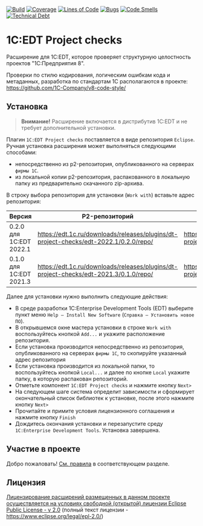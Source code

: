 [![Build](https://github.com/1C-Company/dt-project-checks/workflows/CI/badge.svg)](https://github.com/1C-Company/dt-project-checks/actions)
[![Coverage](https://sonarcloud.io/api/project_badges/measure?project=1C-Company_dt-project-checks&metric=coverage)](https://sonarcloud.io/dashboard?id=1C-Company_dt-project-checks)
[![Lines of Code](https://sonarcloud.io/api/project_badges/measure?project=1C-Company_dt-project-checks&metric=ncloc)](https://sonarcloud.io/dashboard?id=1C-Company_dt-project-checks)
[![Bugs](https://sonarcloud.io/api/project_badges/measure?project=1C-Company_dt-project-checks&metric=bugs)](https://sonarcloud.io/dashboard?id=1C-Company_dt-project-checks)
[![Code Smells](https://sonarcloud.io/api/project_badges/measure?project=1C-Company_dt-project-checks&metric=code_smells)](https://sonarcloud.io/dashboard?id=1C-Company_dt-project-checks)
[![Technical Debt](https://sonarcloud.io/api/project_badges/measure?project=1C-Company_dt-project-checks&metric=sqale_index)](https://sonarcloud.io/dashboard?id=1C-Company_dt-project-checks)

# 1С:EDT Project checks

Расширение для 1C:EDT, которое проверяет структурную целостность проектов "1С:Предприятия 8".

Проверки по стилю кодирования, логическим ошибкам кода и метаданных, разработка по стандартам 1С располагаются в проекте: https://github.com/1C-Company/v8-code-style/

## Установка

> **Внимание!** Расширение включается в дистрибутив 1C:EDT и не требует дополнительной установки.


Плагин `1С:EDT Project checks` поставляется в виде репозитория `Eclipse`. Ручная установка расширения может выполняться следующими способами:

- непосредственно из p2-репозитория, опубликованного на серверах `фирмы 1С`.
- из локальной копии p2-репозитория, распакованного в локальную папку из предварительно скачанного zip-архива.

В строку выбора репозитория  для установки (`Work with`) вставьте адрес репозитория:

| Версия | P2-репозиторий | ZIP-архив репозитория |
|--------|----------------|-----------------------|
| 0.2.0 для 1C:EDT 2022.1 | https://edt.1c.ru/downloads/releases/plugins/dt-project-checks/edt-2022.1/0.2.0/repo/ | https://edt.1c.ru/downloads/releases/plugins/dt-project-checks/edt-2022.1/0.2.0/repo.zip |
| 0.1.0 для 1C:EDT 2021.3 | https://edt.1c.ru/downloads/releases/plugins/dt-project-checks/edt-2021.3/0.1.0/repo/ | https://edt.1c.ru/downloads/releases/plugins/dt-project-checks/edt-2021.3/0.1.0/repo.zip |


Далее для установки нужно выполнить следующие действия:

- В среде разработки 1C:Enterprise Development Tools (EDT) выберите пункт меню `Help – Install New Software` (`Справка – Установить новое ПО`).
- В открывшемся окне мастера установки в строке `Work with` воспользуйтесь кнопкой `Add...` и укажите расположение репозитория.
- Если установка производится непосредственно из репозитория, опубликованного на серверах `фирмы 1С`, то скопируйте указанный адрес репозитория
- Если установка производится из локальной папки, то воспользуйтесь кнопкой `Local...` и далее по кнопке `Local` укажите папку, в которую распакован репозиторий.
- Отметьте компонент `1C:EDT Project checks` и нажмите кнопку `Next>`
- На следующем шаге система определит зависимости и сформирует окончательный список библиотек к установке, после этого нажмите кнопку `Next>`
- Прочитайте и примите условия лицензионного соглашения и нажмите кнопку `Finish`
- Дождитесь окончания установки и перезапустите среду `1C:Enterprise Development Tools`. Установка завершена.


## Участие в проекте

Добро пожаловать! [См. правила](CONTRIBUTING.md) в соответствующем разделе.

## Лицензия

[Лицензирование расширений размещенных в данном проекте осуществляется на условиях свободной (открытой) лицензии Eclipse Public License - v 2.0](LICENSE.md) (полный текст лицензии - https://www.eclipse.org/legal/epl-2.0/)
